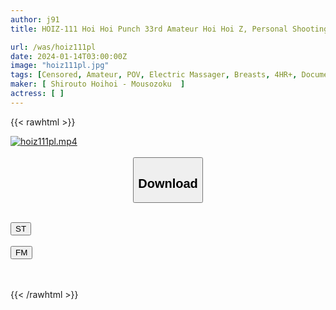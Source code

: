 ```yaml
---
author: j91
title: HOIZ-111 Hoi Hoi Punch 33rd Amateur Hoi Hoi Z, Personal Shooting, One Night, Matching App, Love Hotel, Amateur, Beautiful Girl, Gonzo, Big Breasts, Beautiful Breasts, Facial, Electric Massager, Waist, Tall, Squirting, Documentary

url: /was/hoiz111pl
date: 2024-01-14T03:00:00Z
image: "hoiz111pl.jpg"
tags: [Censored, Amateur, POV, Electric Massager, Breasts, 4HR+, Documentary	]
maker: [ Shirouto Hoihoi - Mousozoku  ]
actress: [ ]
---
```



{{< rawhtml >}}

<div class="video" data-videoid="vPzbGj9gJJF4rJ1">
    <a href="javascript:;">
        <img src="/was/hoiz111pl/hoiz111pl.jpg" width="WIDTH" height="HEIGHT" alt="hoiz111pl.mp4" loading="lazy">
    </a>
</div>

<script type="text/javascript" src="https://j91.asia/asset/on-demand-st.js"></script>

<br>
  <link rel="stylesheet" href="https://j91.asia/asset/bs5.css">
  
  <center>
  <button class="btn btn-primary" type="button" data-bs-toggle="collapse" data-bs-target=".multi-collapse" aria-expanded="false" aria-controls="multiCollapseExample1 multiCollapseExample2"><h2>Download</h2></button></center>
</p>
<div class="row">
  <div class="col">
    <div class="collapse multi-collapse" id="multiCollapseExample1">
      <div class="card card-body">
	      	      <br>
<div class="buttons">  
<a href="https://streamtape.to/v/vPzbGj9gJJF4rJ1" target="_blank"><button class="btn-hover color-3"><i class="fa fa-download"></i> ST</button></a></div>
    </div>
  </div>
</div>
  <div class="col">
    <div class="collapse multi-collapse" id="multiCollapseExample2">
      <div class="card card-body">
	      <br>
<div class="buttons">
    <a href="https://filemoon.sx/d/eeruxmyg7y6a" target="_blank"><button class="btn-hover color-8"><i class="fa fa-download"></i> FM</button></a></div>
<br><br>
      </div>
    </div>
  </div>
</div>

{{< /rawhtml >}}